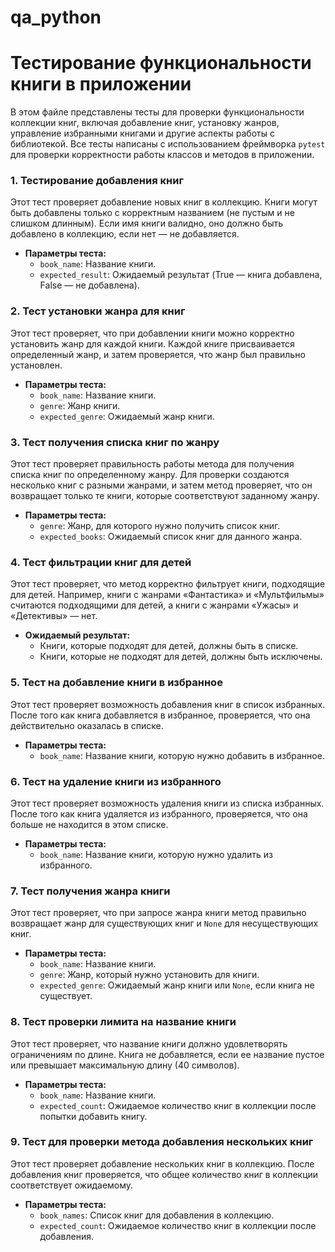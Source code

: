 # qa_python
# Тестирование функциональности книги в приложении

В этом файле представлены тесты для проверки функциональности коллекции книг, включая добавление книг, установку жанров, управление избранными книгами и другие аспекты работы с библиотекой. Все тесты написаны с использованием фреймворка `pytest` для проверки корректности работы классов и методов в приложении.

### 1. Тестирование добавления книг
Этот тест проверяет добавление новых книг в коллекцию. Книги могут быть добавлены только с корректным названием (не пустым и не слишком длинным). Если имя книги валидно, оно должно быть добавлено в коллекцию, если нет — не добавляется.

- **Параметры теста:**
  - `book_name`: Название книги.
  - `expected_result`: Ожидаемый результат (True — книга добавлена, False — не добавлена).

### 2. Тест установки жанра для книг
Этот тест проверяет, что при добавлении книги можно корректно установить жанр для каждой книги. Каждой книге присваивается определенный жанр, и затем проверяется, что жанр был правильно установлен.

- **Параметры теста:**
  - `book_name`: Название книги.
  - `genre`: Жанр книги.
  - `expected_genre`: Ожидаемый жанр книги.

### 3. Тест получения списка книг по жанру
Этот тест проверяет правильность работы метода для получения списка книг по определенному жанру. Для проверки создаются несколько книг с разными жанрами, и затем метод проверяет, что он возвращает только те книги, которые соответствуют заданному жанру.

- **Параметры теста:**
  - `genre`: Жанр, для которого нужно получить список книг.
  - `expected_books`: Ожидаемый список книг для данного жанра.

### 4. Тест фильтрации книг для детей
Этот тест проверяет, что метод корректно фильтрует книги, подходящие для детей. Например, книги с жанрами «Фантастика» и «Мультфильмы» считаются подходящими для детей, а книги с жанрами «Ужасы» и «Детективы» — нет.

- **Ожидаемый результат:**
  - Книги, которые подходят для детей, должны быть в списке.
  - Книги, которые не подходят для детей, должны быть исключены.

### 5. Тест на добавление книги в избранное
Этот тест проверяет возможность добавления книг в список избранных. После того как книга добавляется в избранное, проверяется, что она действительно оказалась в списке.

- **Параметры теста:**
  - `book_name`: Название книги, которую нужно добавить в избранное.

### 6. Тест на удаление книги из избранного
Этот тест проверяет возможность удаления книги из списка избранных. После того как книга удаляется из избранного, проверяется, что она больше не находится в этом списке.

- **Параметры теста:**
  - `book_name`: Название книги, которую нужно удалить из избранного.

### 7. Тест получения жанра книги
Этот тест проверяет, что при запросе жанра книги метод правильно возвращает жанр для существующих книг и `None` для несуществующих книг.

- **Параметры теста:**
  - `book_name`: Название книги.
  - `genre`: Жанр, который нужно установить для книги.
  - `expected_genre`: Ожидаемый жанр книги или `None`, если книга не существует.

### 8. Тест проверки лимита на название книги
Этот тест проверяет, что название книги должно удовлетворять ограничениям по длине. Книга не добавляется, если ее название пустое или превышает максимальную длину (40 символов).

- **Параметры теста:**
  - `book_name`: Название книги.
  - `expected_count`: Ожидаемое количество книг в коллекции после попытки добавить книгу.

### 9. Тест для проверки метода добавления нескольких книг
Этот тест проверяет добавление нескольких книг в коллекцию. После добавления книг проверяется, что общее количество книг в коллекции соответствует ожидаемому.

- **Параметры теста:**
  - `book_names`: Список книг для добавления в коллекцию.
  - `expected_count`: Ожидаемое количество книг в коллекции после добавления.
